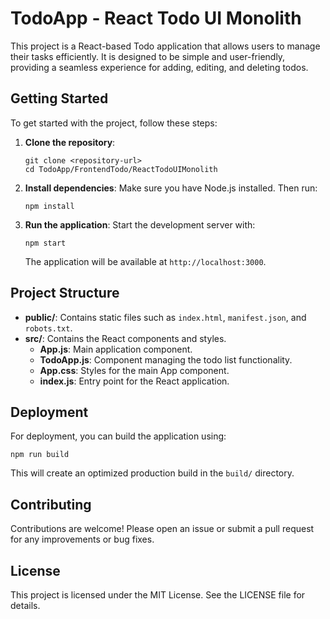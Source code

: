 # TodoApp - React Todo UI Monolith

This project is a React-based Todo application that allows users to manage their tasks efficiently. It is designed to be simple and user-friendly, providing a seamless experience for adding, editing, and deleting todos.

## Getting Started

To get started with the project, follow these steps:

1. **Clone the repository**:
   ```
   git clone <repository-url>
   cd TodoApp/FrontendTodo/ReactTodoUIMonolith
   ```

2. **Install dependencies**:
   Make sure you have Node.js installed. Then run:
   ```
   npm install
   ```

3. **Run the application**:
   Start the development server with:
   ```
   npm start
   ```
   The application will be available at `http://localhost:3000`.

## Project Structure

- **public/**: Contains static files such as `index.html`, `manifest.json`, and `robots.txt`.
- **src/**: Contains the React components and styles.
  - **App.js**: Main application component.
  - **TodoApp.js**: Component managing the todo list functionality.
  - **App.css**: Styles for the main App component.
  - **index.js**: Entry point for the React application.

## Deployment

For deployment, you can build the application using:
```
npm run build
```
This will create an optimized production build in the `build/` directory.

## Contributing

Contributions are welcome! Please open an issue or submit a pull request for any improvements or bug fixes.

## License

This project is licensed under the MIT License. See the LICENSE file for details.